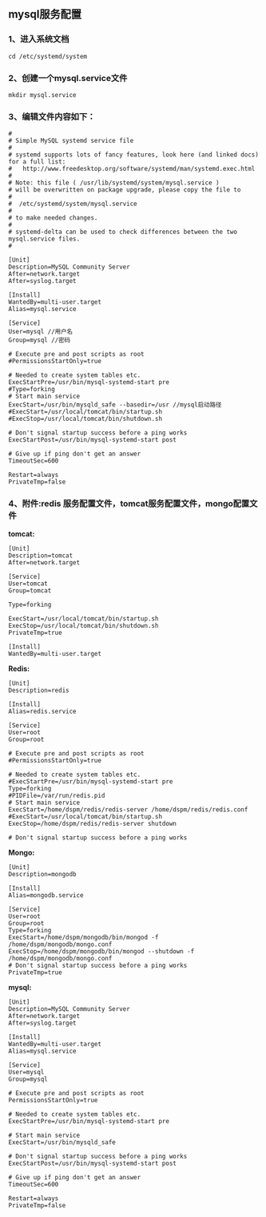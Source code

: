## mysql服务配置 ##

### 1、进入系统文档 ###
	cd /etc/systemd/system

### 2、创建一个mysql.service文件 ###
	mkdir mysql.service

### 3、编辑文件内容如下： ###
	#
	# Simple MySQL systemd service file
	#
	# systemd supports lots of fancy features, look here (and linked docs) for a full list: 
	#   http://www.freedesktop.org/software/systemd/man/systemd.exec.html
	#
	# Note: this file ( /usr/lib/systemd/system/mysql.service )
	# will be overwritten on package upgrade, please copy the file to 
	#
	#  /etc/systemd/system/mysql.service 
	#  
	# to make needed changes.
	# 
	# systemd-delta can be used to check differences between the two mysql.service files.
	#
	
	[Unit]
	Description=MySQL Community Server
	After=network.target
	After=syslog.target
	
	[Install]
	WantedBy=multi-user.target
	Alias=mysql.service
	
	[Service]
	User=mysql //用户名
	Group=mysql //密码
	
	# Execute pre and post scripts as root
	#PermissionsStartOnly=true
	
	# Needed to create system tables etc.
	ExecStartPre=/usr/bin/mysql-systemd-start pre
	#Type=forking
	# Start main service
	ExecStart=/usr/bin/mysqld_safe --basedir=/usr //mysql启动路径
	#ExecStart=/usr/local/tomcat/bin/startup.sh
	#ExecStop=/usr/local/tomcat/bin/shutdown.sh
	
	# Don't signal startup success before a ping works
	ExecStartPost=/usr/bin/mysql-systemd-start post
	
	# Give up if ping don't get an answer
	TimeoutSec=600
	
	Restart=always
	PrivateTmp=false


### 4、附件:redis 服务配置文件，tomcat服务配置文件，mongo配置文件

**tomcat:**
	
	[Unit]
	Description=tomcat
	After=network.target
	
	[Service]
	User=tomcat
	Group=tomcat
	
	Type=forking
	
	ExecStart=/usr/local/tomcat/bin/startup.sh
	ExecStop=/usr/local/tomcat/bin/shutdown.sh
	PrivateTmp=true
	
	[Install]
	WantedBy=multi-user.target

**Redis:**

	[Unit]
	Description=redis
	
	[Install]
	Alias=redis.service
	
	[Service]
	User=root
	Group=root
	
	# Execute pre and post scripts as root
	#PermissionsStartOnly=true
	
	# Needed to create system tables etc.
	#ExecStartPre=/usr/bin/mysql-systemd-start pre
	Type=forking
	#PIDFile=/var/run/redis.pid
	# Start main service
	ExecStart=/home/dspm/redis/redis-server /home/dspm/redis/redis.conf
	#ExecStart=/usr/local/tomcat/bin/startup.sh
	ExecStop=/home/dspm/redis/redis-server shutdown
	
	# Don't signal startup success before a ping works

**Mongo:**
	
	[Unit]
	Description=mongodb
	
	[Install]
	Alias=mongodb.service
	
	[Service]
	User=root
	Group=root
	Type=forking
	ExecStart=/home/dspm/mongodb/bin/mongod -f /home/dspm/mongodb/mongo.conf
	ExecStop=/home/dspm/mongodb/bin/mongod --shutdown -f /home/dspm/mongodb/mongo.conf
	# Don't signal startup success before a ping works
	PrivateTmp=true

**mysql:**

	[Unit]
	Description=MySQL Community Server
	After=network.target
	After=syslog.target
	
	[Install]
	WantedBy=multi-user.target
	Alias=mysql.service
	
	[Service]
	User=mysql
	Group=mysql
	
	# Execute pre and post scripts as root
	PermissionsStartOnly=true
	
	# Needed to create system tables etc.
	ExecStartPre=/usr/bin/mysql-systemd-start pre
	
	# Start main service
	ExecStart=/usr/bin/mysqld_safe
	
	# Don't signal startup success before a ping works
	ExecStartPost=/usr/bin/mysql-systemd-start post
	
	# Give up if ping don't get an answer
	TimeoutSec=600
	
	Restart=always
	PrivateTmp=false




                                                                                                                                                                                                                       